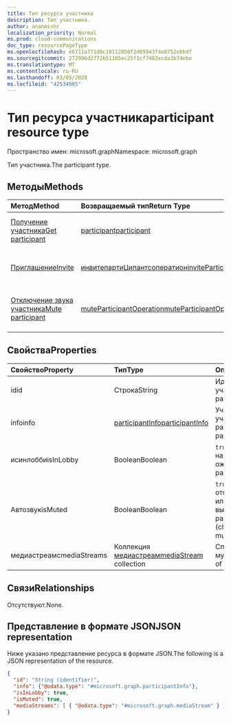 ```yaml
---
title: Тип ресурса участника
description: Тип участника.
author: ananmishr
localization_priority: Normal
ms.prod: cloud-communications
doc_type: resourcePageType
ms.openlocfilehash: e6711a771d0c10112850f2d05943f4e8752ebbdf
ms.sourcegitcommit: 272996d2772b51105ec25f1cf7482ecda3b74ebe
ms.translationtype: MT
ms.contentlocale: ru-RU
ms.lasthandoff: 03/05/2020
ms.locfileid: "42534085"
---
```

# <a name="participant-resource-type"></a><span data-ttu-id="0c435-103">Тип ресурса участника</span><span class="sxs-lookup"><span data-stu-id="0c435-103">participant resource type</span></span>

<span data-ttu-id="0c435-104">Пространство имен: microsoft.graph</span><span class="sxs-lookup"><span data-stu-id="0c435-104">Namespace: microsoft.graph</span></span>

<span data-ttu-id="0c435-105">Тип участника.</span><span class="sxs-lookup"><span data-stu-id="0c435-105">The participant type.</span></span>

## <a name="methods"></a><span data-ttu-id="0c435-106">Методы</span><span class="sxs-lookup"><span data-stu-id="0c435-106">Methods</span></span>

| <span data-ttu-id="0c435-107">Метод</span><span class="sxs-lookup"><span data-stu-id="0c435-107">Method</span></span>                                                 | <span data-ttu-id="0c435-108">Возвращаемый тип</span><span class="sxs-lookup"><span data-stu-id="0c435-108">Return Type</span></span>                                                 | <span data-ttu-id="0c435-109">Описание</span><span class="sxs-lookup"><span data-stu-id="0c435-109">Description</span></span>                                    |
|:-------------------------------------------------------|:------------------------------------------------------------|:-----------------------------------------------|
| [<span data-ttu-id="0c435-110">Получение участника</span><span class="sxs-lookup"><span data-stu-id="0c435-110">Get participant</span></span>](../api/participant-get.md)           | [<span data-ttu-id="0c435-111">participant</span><span class="sxs-lookup"><span data-stu-id="0c435-111">participant</span></span>](participant.md)                               | <span data-ttu-id="0c435-112">Чтение свойств объекта **участника** .</span><span class="sxs-lookup"><span data-stu-id="0c435-112">Read properties of the **participant** object.</span></span> |
| [<span data-ttu-id="0c435-113">Приглашение</span><span class="sxs-lookup"><span data-stu-id="0c435-113">Invite</span></span>](../api/participant-invite.md)                 | [<span data-ttu-id="0c435-114">инвитепартиЦипантсоператион</span><span class="sxs-lookup"><span data-stu-id="0c435-114">inviteParticipantsOperation</span></span>](../resources/inviteparticipantsoperation.md)                        | <span data-ttu-id="0c435-115">Приглашение участника на звонок.</span><span class="sxs-lookup"><span data-stu-id="0c435-115">Invite a participant to the call.</span></span>              |
| [<span data-ttu-id="0c435-116">Отключение звука участника</span><span class="sxs-lookup"><span data-stu-id="0c435-116">Mute participant</span></span>](../api/participant-mute.md)         | [<span data-ttu-id="0c435-117">muteParticipantOperation</span><span class="sxs-lookup"><span data-stu-id="0c435-117">muteParticipantOperation</span></span>](muteparticipantoperation.md)     | <span data-ttu-id="0c435-118">Отключение выключения участника в вызове.</span><span class="sxs-lookup"><span data-stu-id="0c435-118">Mute a participant in a call.</span></span>                  |

## <a name="properties"></a><span data-ttu-id="0c435-119">Свойства</span><span class="sxs-lookup"><span data-stu-id="0c435-119">Properties</span></span>

| <span data-ttu-id="0c435-120">Свойство</span><span class="sxs-lookup"><span data-stu-id="0c435-120">Property</span></span>             | <span data-ttu-id="0c435-121">Тип</span><span class="sxs-lookup"><span data-stu-id="0c435-121">Type</span></span>                                     | <span data-ttu-id="0c435-122">Описание</span><span class="sxs-lookup"><span data-stu-id="0c435-122">Description</span></span>                                                  |
| :------------------- | :--------------------------------------- | :------------------------------------------------------------|
| <span data-ttu-id="0c435-123">id</span><span class="sxs-lookup"><span data-stu-id="0c435-123">id</span></span>                   | <span data-ttu-id="0c435-124">Строка</span><span class="sxs-lookup"><span data-stu-id="0c435-124">String</span></span>                                   | <span data-ttu-id="0c435-125">Идентификатор участника.</span><span class="sxs-lookup"><span data-stu-id="0c435-125">The participant ID.</span></span>                                          |
| <span data-ttu-id="0c435-126">info</span><span class="sxs-lookup"><span data-stu-id="0c435-126">info</span></span>                 | [<span data-ttu-id="0c435-127">participantInfo</span><span class="sxs-lookup"><span data-stu-id="0c435-127">participantInfo</span></span>](participantinfo.md)    | <span data-ttu-id="0c435-128">Участник участника.</span><span class="sxs-lookup"><span data-stu-id="0c435-128">The participant of the participant.</span></span>                          |
| <span data-ttu-id="0c435-129">исинлобби</span><span class="sxs-lookup"><span data-stu-id="0c435-129">isInLobby</span></span>            | <span data-ttu-id="0c435-130">Boolean</span><span class="sxs-lookup"><span data-stu-id="0c435-130">Boolean</span></span>                                  | <span data-ttu-id="0c435-131">`true`Если участник находится в "зале ожидания".</span><span class="sxs-lookup"><span data-stu-id="0c435-131">`true` if the participant is in lobby.</span></span>                          |
| <span data-ttu-id="0c435-132">Автозвук</span><span class="sxs-lookup"><span data-stu-id="0c435-132">isMuted</span></span>              | <span data-ttu-id="0c435-133">Boolean</span><span class="sxs-lookup"><span data-stu-id="0c435-133">Boolean</span></span>                                  | <span data-ttu-id="0c435-134">`true`Если участник отключен (клиент или сервер выключен).</span><span class="sxs-lookup"><span data-stu-id="0c435-134">`true` if the participant is muted (client or server muted).</span></span>    |
| <span data-ttu-id="0c435-135">медиастреамс</span><span class="sxs-lookup"><span data-stu-id="0c435-135">mediaStreams</span></span>         | <span data-ttu-id="0c435-136">Коллекция [медиастреам](mediastream.md)</span><span class="sxs-lookup"><span data-stu-id="0c435-136">[mediaStream](mediastream.md) collection</span></span> | <span data-ttu-id="0c435-137">Список потоков мультимедиа.</span><span class="sxs-lookup"><span data-stu-id="0c435-137">The list of media streams.</span></span>                                   |

## <a name="relationships"></a><span data-ttu-id="0c435-138">Связи</span><span class="sxs-lookup"><span data-stu-id="0c435-138">Relationships</span></span>
<span data-ttu-id="0c435-139">Отсутствуют.</span><span class="sxs-lookup"><span data-stu-id="0c435-139">None.</span></span>

## <a name="json-representation"></a><span data-ttu-id="0c435-140">Представление в формате JSON</span><span class="sxs-lookup"><span data-stu-id="0c435-140">JSON representation</span></span>

<span data-ttu-id="0c435-141">Ниже указано представление ресурса в формате JSON.</span><span class="sxs-lookup"><span data-stu-id="0c435-141">The following is a JSON representation of the resource.</span></span>

<!-- {
  "blockType": "resource",
  "optionalProperties": [

  ],
  "@odata.type": "microsoft.graph.participant"
}-->
```json
{
  "id": "String (identifier)",
  "info": {"@odata.type": "#microsoft.graph.participantInfo"},
  "isInLobby": true,
  "isMuted": true,
  "mediaStreams": [ { "@odata.type": "#microsoft.graph.mediaStream" } ]
}
```

<!-- uuid: 8fcb5dbc-d5aa-4681-8e31-b001d5168d79
2015-10-25 14:57:30 UTC -->
<!--
{
  "type": "#page.annotation",
  "description": "participant resource",
  "keywords": "",
  "section": "documentation",
  "tocPath": "",
  "suppressions": []
}
-->
